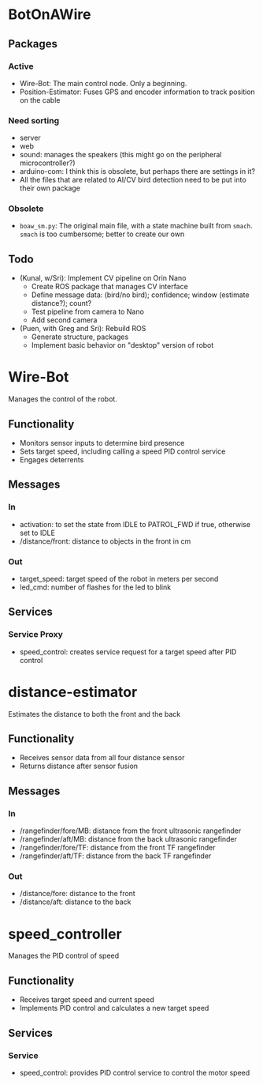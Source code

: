 # BotOnAWire


## Packages
### Active
* Wire-Bot: The main control node. Only a beginning. 
* Position-Estimator: Fuses GPS and encoder information to track position on the cable

### Need sorting
* server
* web
* sound: manages the speakers (this might go on the peripheral microcontroller?)
* arduino-com: I think this is obsolete, but perhaps there are settings in it?
* All the files that are related to AI/CV bird detection need to be put into their own package

### Obsolete
* `boaw_sm.py`: The original main file, with a state machine built from `smach`. `smach` is too cumbersome; better to create our own 

## Todo
* (Kunal, w/Sri): Implement CV pipeline on Orin Nano
  * Create ROS package that manages CV interface
  * Define message data: (bird/no bird); confidence; window (estimate distance?); count?
  * Test pipeline from camera to Nano
  * Add second camera
* (Puen, with Greg and Sri): Rebuild ROS
  * Generate structure, packages
  * Implement basic behavior on "desktop" version of robot




# Wire-Bot

Manages the control of the robot.

## Functionality
* Monitors sensor inputs to determine bird presence
* Sets target speed, including calling a speed PID control service
* Engages deterrents

## Messages
### In
* activation: to set the state from IDLE to PATROL_FWD if true, otherwise set to IDLE
* /distance/front: distance to objects in the front in cm

### Out
* target_speed: target speed of the robot in meters per second
* led_cmd: number of flashes for the led to blink 

## Services
### Service Proxy
* speed_control: creates service request for a target speed after PID control


# distance-estimator

Estimates the distance to both the front and the back

## Functionality
* Receives sensor data from all four distance sensor
* Returns distance after sensor fusion

## Messages
### In
* /rangefinder/fore/MB: distance from the front ultrasonic rangefinder
* /rangefinder/aft/MB: distance from the back ultrasonic rangefinder
* /rangefinder/fore/TF: distance from the front TF rangefinder
* /rangefinder/aft/TF: distance from the back TF rangefinder

### Out
* /distance/fore: distance to the front
* /distance/aft: distance to the back


# speed_controller

Manages the PID control of speed

## Functionality
* Receives target speed and current speed
* Implements PID control and calculates a new target speed

## Services
### Service
* speed_control: provides PID control service to control the motor speed
